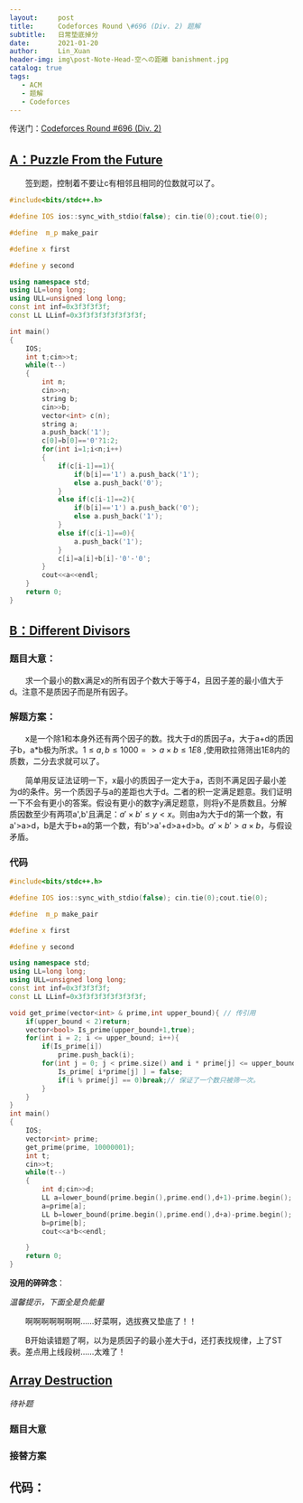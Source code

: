 ```yaml
---
layout:     post
title:      Codeforces Round \#696 (Div. 2) 题解
subtitle:   日常垫底掉分
date:       2021-01-20
author:     Lin_Xuan
header-img: img\post-Note-Head-空への距離 banishment.jpg
catalog: true
tags:
   - ACM
   - 题解
   - Codeforces
---
```


传送门：[Codeforces Round #696 (Div. 2)](https://codeforces.com/contest/1474) 

## [A：Puzzle From the Future](https://codeforces.com/contest/1474/problem/A)

&emsp;&emsp;签到题，控制着不要让c有相邻且相同的位数就可以了。

```c++
#include<bits/stdc++.h>

#define IOS ios::sync_with_stdio(false); cin.tie(0);cout.tie(0);

#define  m_p make_pair

#define x first

#define y second 

using namespace std;
using LL=long long;
using ULL=unsigned long long;
const int inf=0x3f3f3f3f;
const LL LLinf=0x3f3f3f3f3f3f3f3f;

int main()
{
    IOS;
    int t;cin>>t;
    while(t--)
    {
        int n;
        cin>>n;
        string b;
        cin>>b;
        vector<int> c(n);
        string a;
        a.push_back('1');
        c[0]=b[0]=='0'?1:2;
        for(int i=1;i<n;i++)
        {
            if(c[i-1]==1){
                if(b[i]=='1') a.push_back('1');
                else a.push_back('0');
            }
            else if(c[i-1]==2){
                if(b[i]=='1') a.push_back('0');
                else a.push_back('1');
            }
            else if(c[i-1]==0){
                a.push_back('1');
            }
            c[i]=a[i]+b[i]-'0'-'0';
        }
        cout<<a<<endl;
    }
    return 0;
}

```

## [B：Different Divisors](https://codeforces.com/contest/1474/problem/B)

### 题目大意：

&emsp;&emsp;求一个最小的数x满足x的所有因子个数大于等于4，且因子差的最小值大于d。注意不是质因子而是所有因子。

### 解题方案：

&emsp;&emsp;x是一个除1和本身外还有两个因子的数。找大于d的质因子a，大于a+d的质因子b，a*b极为所求。$1\leqslant a,b\leqslant 1000 =>a\times b\leqslant 1E8$ ,使用欧拉筛筛出1E8内的质数，二分去求就可以了。

&emsp;&emsp;简单用反证法证明一下，x最小的质因子一定大于a，否则不满足因子最小差为d的条件。另一个质因子与a的差距也大于d。二者的积一定满足题意。我们证明一下不会有更小的答案。假设有更小的数字y满足题意，则将y不是质数且。分解质因数至少有两项a',b'且满足：$a'\times b'\leqslant y < x$。则由a为大于d的第一个数，有a'>a>d，b是大于b+a的第一个数，有b'>a'+d>a+d>b。$a'\times b'>a\times b$，与假设矛盾。

### 代码

```c++
#include<bits/stdc++.h>

#define IOS ios::sync_with_stdio(false); cin.tie(0);cout.tie(0);

#define  m_p make_pair

#define x first

#define y second 

using namespace std;
using LL=long long;
using ULL=unsigned long long;
const int inf=0x3f3f3f3f;
const LL LLinf=0x3f3f3f3f3f3f3f3f;

void get_prime(vector<int> & prime,int upper_bound){ // 传引用
    if(upper_bound < 2)return;
    vector<bool> Is_prime(upper_bound+1,true);
    for(int i = 2; i <= upper_bound; i++){
        if(Is_prime[i])
            prime.push_back(i);
        for(int j = 0; j < prime.size() and i * prime[j] <= upper_bound; j++){
            Is_prime[ i*prime[j] ] = false;
            if(i % prime[j] == 0)break;// 保证了一个数只被筛一次。
        }
    }
}
int main()
{
    IOS;
    vector<int> prime;
    get_prime(prime, 10000001);
    int t;
    cin>>t;
    while(t--)
    {
        int d;cin>>d;
        LL a=lower_bound(prime.begin(),prime.end(),d+1)-prime.begin();
        a=prime[a];
        LL b=lower_bound(prime.begin(),prime.end(),d+a)-prime.begin();
        b=prime[b];
        cout<<a*b<<endl;

    }
    return 0;
}

```

**没用的碎碎念**：

*温馨提示，下面全是负能量* 

&emsp;&emsp;啊啊啊啊啊啊啊……好菜啊，选拔赛又垫底了！！

&emsp;&emsp;B开始读错题了啊，以为是质因子的最小差大于d，还打表找规律，上了ST表。差点用上线段树……太难了！

## [Array Destruction](https://codeforces.com/contest/1474/problem/C)

*待补题* 

### 题目大意

### 接替方案

## 代码：

